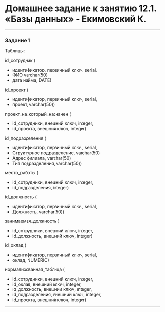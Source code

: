 # Домашнее задание к занятию 12.1. «Базы данных» - Екимовский К.

---

### Задание 1

Таблицы:

id_сотрудник (
  * идентификатор, первичный ключ, serial,
  * ФИО varchar(50)
  * дата найма, DATE)
    
id_проект (
  * идентификатор, первичный ключ, serial,
  * проект, varchar(50))

проект_на_который_назначен (
  * id_сотрудники, внешний ключ, integer,
  * id_проекта, внешний ключ, integer)

id_подразделения (
  * идентификатор, первичный ключ, serial,
  * Структурное подразделение, varchar(50)
  * Адрес филиала, varchar(50)
  * Тип подразделения, varchar(50))

место_работы (
  * id_сотрудники, внешний ключ, integer,
  * id_подразделения, integer)
    
id_должность (
  * идентификатор, первичный ключ, serial,
  * Должность, varchar(50))

занимаемая_должность (
  * id_сотрудники, внешний ключ, integer,
  * id_должность, внешний ключ, integer)
    
id_оклад (
  * идентификатор, первичный ключ, serial,
  * оклад, NUMERIC)

нормализованная_таблица (
  * id_сотрудники, внешний ключ, integer,
  * id_оклад, внешний ключ, integer,
  * id_должность, внешний ключ, integer,
  * id_подразделения, внешний ключ, integer,
  * id_проекта, внешний ключ, integer)

---

